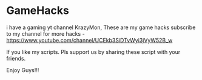 # GameHacks
i have a gaming yt channel KrazyMon, These are my game hacks
subscribe to my channel for more hacks - 
https://www.youtube.com/channel/UCEkb3SiDTvWyi3jVyW52B_w

If you like my scripts. Pls support us by sharing these script with your friends.

Enjoy Guys!!!
